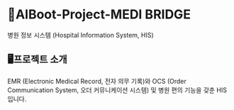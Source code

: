 # 🏥AIBoot-Project-MEDI BRIDGE

병원 정보 시스템 (Hospital Information System, HIS) 

## 🖥프로젝트 소개
EMR (Electronic Medical Record, 전자 의무 기록)와 OCS (Order Communication System, 오더 커뮤니케이션 시스템) 및 병원 편의 기능을 갖춘 HIS 입니다.
